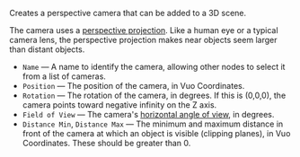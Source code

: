 Creates a perspective camera that can be added to a 3D scene. 

The camera uses a [perspective projection](https://en.wikipedia.org/wiki/Graphical_projection). Like a human eye or a typical camera lens, the perspective projection makes near objects seem larger than distant objects.

   - `Name` — A name to identify the camera, allowing other nodes to select it from a list of cameras. 
   - `Position` — The position of the camera, in Vuo Coordinates. 
   - `Rotation` — The rotation of the camera, in degrees. If this is (0,0,0), the camera points toward negative infinity on the Z axis. 
   - `Field of View` — The camera's [horizontal angle of view](https://en.wikipedia.org/wiki/Angle_of_view), in degrees.
   - `Distance Min`, `Distance Max` — The minimum and maximum distance in front of the camera at which an object is visible (clipping planes), in Vuo Coordinates. These should be greater than 0. 
